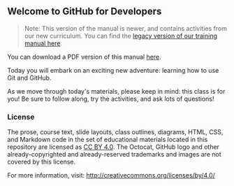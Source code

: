 ## Welcome to GitHub for Developers
> Note: This version of the manual is newer, and contains activities from our new curriculum. You can find the [legacy version of our training manual here](https://github.github.io/toc-test/legacy-manual.html).

You can download a PDF version of this manual [here](https://githubtraining.github.io/toc-test/mybook.pdf).

Today you will embark on an exciting new adventure: learning how to use Git and GitHub.

As we move through today's materials, please keep in mind: this class is for you! Be sure to follow along, try the activities, and ask lots of questions!

### License

The prose, course text, slide layouts, class outlines, diagrams, HTML, CSS, and Markdown code in the set of educational materials located in this repository are licensed as [CC BY 4.0](http://creativecommons.org/licenses/by/4.0/legalcode). The Octocat, GitHub logo and other already-copyrighted and already-reserved trademarks and images are not covered by this license.

For more information, visit: http://creativecommons.org/licenses/by/4.0/
